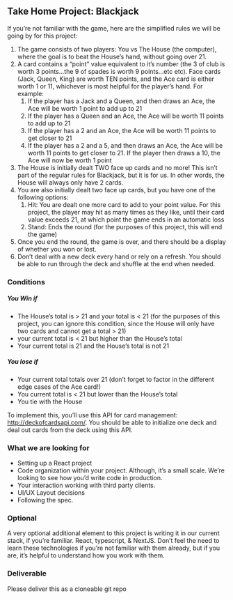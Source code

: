 ## Take Home Project: Blackjack

If you’re not familiar with the game, here are the simplified rules we will be going by for this project:

1. The game consists of two players: You vs The House (the computer), where the goal is to beat the House’s hand, without going over 21.
2. A card contains a “point” value equivalent to it’s number (the 3 of club is worth 3 points...the 9 of spades is worth 9 points...etc etc). Face cards (Jack, Queen, King) are worth TEN points, and the Ace card is either worth 1 or 11, whichever is most helpful for the player’s hand. For example:
    1. If the player has a Jack and a Queen, and then draws an Ace, the Ace will be worth 1 point to add up to 21
    2. If the player has a Queen and an Ace, the Ace will be worth 11 points to add up to 21
    3. If the player has a 2 and an Ace, the Ace will be worth 11 points to get closer to 21
    4. If the player has a 2 and a 5, and then draws an Ace, the Ace will be worth 11 points to get closer to 21. If the player then draws a 10, the Ace will now be worth 1 point
3. The House is initially dealt TWO face up cards and no more! This isn’t part of the regular rules for Blackjack, but it is for us. In other words, the House will always only have 2 cards.
4. You are also initially dealt two face up cards, but you have one of the following options:
    1. Hit: You are dealt one more card to add to your point value. For this project, the player may hit as many times as they like, until their card value exceeds 21, at which point the game ends in an automatic loss
    2. Stand: Ends the round (for the purposes of this project, this will end the game)
5. Once you end the round, the game is over, and there should be a display of whether you won or lost.
6. Don’t deal with a new deck every hand or rely on a refresh. You should be able to run through the deck and shuffle at the end when needed.

### Conditions

##### You Win if

- The House’s total is > 21 and your total is &lt; 21 (for the purposes of this project, you can ignore this condition, since the House will only have two cards and cannot get a total &gt; 21)
- your current total is < 21 but higher than the House’s total
- Your current total is 21 and the House’s total is not 21

##### You lose if

- Your current total totals over 21 (don’t forget to factor in the different edge cases of the Ace card!)
- You current total is < 21 but lower than the House’s total
- You tie with the House

To implement this, you’ll use this API for card management: <http://deckofcardsapi.com/>. You should be able to initialize one deck and deal out cards from the deck using this API.

### What we are looking for

- Setting up a React project
- Code organization within your project. Although, it’s a small scale. We’re looking to see how you’d write code in production.
- Your interaction working with third party clients.
- UI/UX Layout decisions
- Following the spec.

### Optional

A very optional additional element to this project is writing it in our current stack, if you’re familiar. React, typescript, & NextJS. Don’t feel the need to learn these technologies if you’re not familiar with them already, but if you are, it’s helpful to understand how you work with them.

### Deliverable

Please deliver this as a cloneable git repo